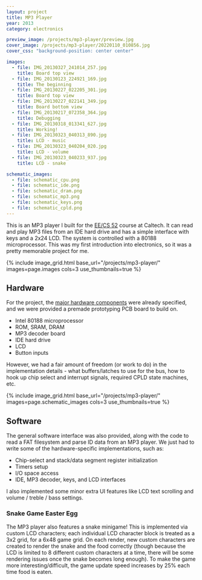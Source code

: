 ```yaml
---
layout: project
title: MP3 Player
year: 2013
category: electronics

preview_image: /projects/mp3-player/preview.jpg
cover_image: /projects/mp3-player/20220110_010856.jpg
cover_css: "background-position: center center"

images:
  - file: IMG_20130327_241014_257.jpg
    title: Board top view
  - file: IMG_20130123_224921_169.jpg
    title: The beginning
  - file: IMG_20130227_022205_301.jpg
    title: Board top view 
  - file: IMG_20130227_022141_349.jpg
    title: Board bottom view
  - file: IMG_20130217_072358_364.jpg
    title: Debugging
  - file: IMG_20130318_013341_627.jpg
    title: Working!
  - file: IMG_20130323_040313_890.jpg
    title: LCD - music
  - file: IMG_20130323_040204_020.jpg
    title: LCD - volume
  - file: IMG_20130323_040233_937.jpg
    title: LCD - snake

schematic_images:
  - file: schematic_cpu.png
  - file: schematic_ide.png
  - file: schematic_dram.png
  - file: schematic_mp3.png
  - file: schematic_keys.png
  - file: schematic_cpld.png
---
```


This is an MP3 player I built for the [EE/CS 52](http://wolverine.caltech.edu/eecs52/) course at Caltech. It can read and play MP3 files from an IDE hard drive and has a simple interface with keys and a 2x24 LCD. The system is controlled with a 80188 microprocessor. This was my first introduction into electronics, so it was a pretty memorable project for me. 

{% include image_grid.html base_url="/projects/mp3-player/" images=page.images cols=3 use_thumbnails=true %}

## Hardware

For the project, the [major hardware components](http://wolverine.caltech.edu/eecs52/projects/188mp3/188mp3.htm) were already specified, and we were provided a premade prototyping PCB board to build on.

- Intel 80188 microprocessor
- ROM, SRAM, DRAM
- MP3 decoder board
- IDE hard drive 
- LCD
- Button inputs

However, we had a fair amount of freedom (or work to do) in the implementation details - what buffers/latches to use for the bus, how to hook up chip select and interrupt signals, required CPLD state machines, etc.

{% include image_grid.html base_url="/projects/mp3-player/" images=page.schematic_images cols=3 use_thumbnails=true %}


## Software

The general software interface was also provided, along with the code to read a FAT filesystem and parse ID data from an MP3 player. We just had to write some of the hardware-specific implementations, such as:
- Chip-select and stack/data segment register initialization
- Timers setup
- I/O space access
- IDE, MP3 decoder, keys, and LCD interfaces

I also implemented some minor extra UI features like LCD text scrolling and volume / treble / bass settings.

### Snake Game Easter Egg

The MP3 player also features a snake minigame! This is implemented via custom LCD characters; each individual LCD
character block is treated as a 3x2 grid, for a 6x48 game grid. On each render, new custom characters are created to render the snake and the food correctly (though because the LCD is limited to 8 different custom characters at a time, there will be some rendering issues once the snake becomes long enough).
To make the game more interesting/difficult, the game update speed increases by 25% each time food is eaten.